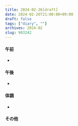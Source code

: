 ```yaml
---
title: 2024-02-26[draft]
date: 2024-02-26T21:00:00+09:00
draft: false
tags: ["diary", ""]
archives: 2024-02
slug: 903242
---
```

#### 午前
- 
#### 午後
- 
#### 体調
- 
#### その他